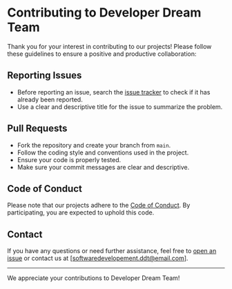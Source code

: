 # Contributing to Developer Dream Team

Thank you for your interest in contributing to our projects! Please follow these guidelines to ensure a positive and productive collaboration:

## Reporting Issues

- Before reporting an issue, search the [issue tracker](../../issues) to check if it has already been reported.
- Use a clear and descriptive title for the issue to summarize the problem.

## Pull Requests

- Fork the repository and create your branch from `main`.
- Follow the coding style and conventions used in the project.
- Ensure your code is properly tested.
- Make sure your commit messages are clear and descriptive.

## Code of Conduct

Please note that our projects adhere to the [Code of Conduct](./CODE_OF_CONDUCT.md). By participating, you are expected to uphold this code.

## Contact

If you have any questions or need further assistance, feel free to [open an issue](../../issues/new) or contact us at [softwaredevelopement.ddt@email.com].

---

We appreciate your contributions to Developer Dream Team!
